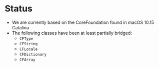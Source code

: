 # Status

* We are currently based on the CoreFoundation found in macOS 10.15 Catalina
* The following classes have been at least partially bridged:
  * `CFType`
  * `CFString`
  * `CFLocale`
  * `CFDictionary`
  * `CFArray`